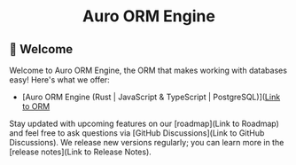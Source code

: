 <div align="center">
  <h1>Auro ORM Engine</h1>
</div>

## 👋 Welcome

Welcome to Auro ORM Engine, the ORM that makes working with databases easy! Here's what we offer:

- [Auro ORM Engine (Rust | JavaScript & TypeScript | PostgreSQL)]([Link to ORM](https://github.com/auro-orm/auro-engines)

Stay updated with upcoming features on our [roadmap](Link to Roadmap) and feel free to ask questions via [GitHub Discussions](Link to GitHub Discussions). We release new versions regularly; you can learn more in the [release notes](Link to Release Notes).
